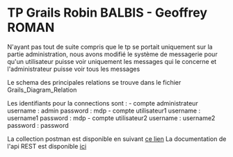 # TP Grails Robin BALBIS - Geoffrey ROMAN
N'ayant pas tout de suite compris que le tp se portait uniquement sur la partie administration, nous avons modifié le système de messagerie pour qu'un utilisateur puisse voir uniquement les messages qui le concerne et l'administrateur puisse voir tous les messages

Le schema des principales relations se trouve dans le fichier Grails_Diagram_Relation 

Les identifiants pour la connections sont :
    - compte administrateur username : admin  password : mdp
    - compte utilisateur1 username : username1  password : mdp
    - compte utilisateur2 username : username2  password : password

La collection postman est disponible en suivant [ce lien](https://www.getpostman.com/collections/57d471b9b311ede4d427)
La documentation de l'api REST est disponible [ici]( https://documenter.getpostman.com/view/5486241/RWgrxxYh)



